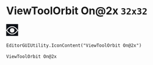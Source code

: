 # ViewToolOrbit On@2x `32x32`
<img src="/img/ViewToolOrbit%20On@2x.png" width=32 height=32>

``` CSharp
EditorGUIUtility.IconContent("ViewToolOrbit On@2x")
```
```
ViewToolOrbit On@2x
```

